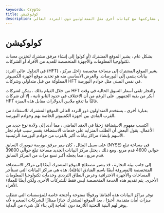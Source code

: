 ```yaml
---
keywords: Crypto
title: كولوكيشن
description: كولوكيشن. مساحة مخصصة في مركز بيانات تابع لأسواق الأوراق المالية يتم مشاركتها مع كيانات أخرى مثل المتداولين ذوي التردد العالي.
---
```


# كولوكيشن
بشكل عام ، يشير الموقع المشترك (أو كولو) إلى إنشاء مرفق مشترك لتخزين معدات تكنولوجيا المعلومات والأجهزة المتخصصة للعديد من الأفراد أو الشركات.

في التداول عالي التردد (HFT) ، يشير الموقع المشترك إلى مساحة مخصصة داخل مركز بيانات ينتمي إلى البورصات. والغرض الأساسي منه هو تحديد موقع أجهزة الكمبيوتر المملوكة من قبل متداولي وشركات HFT في نفس المبنى مثل خوادم البورصة.

من خلال القيام بذلك ، يمكن لشركات HFT والتجار تلقي أسعار السوق الحالية في وقت أبكر من بقية الجمهور. على الرغم من أن الاختلاف في حدود النانو ثانية ، إلا أن شركات HFT غالبًا ما تدفع ملايين الدولارات مقابل هذه الميزة.

بعبارة أخرى ، يستخدم المتداولون ذوو التردد العالي الموقع المشترك للاستفادة من القرب المادي بين أجهزة الكمبيوتر الخاصة بهم وخوادم البورصة.

اكتسب مفهوم الاستضافة زخمًا في العقد الماضي ، مما أدى إلى ولادة نوع جديد من الأعمال. يقول البعض أن الطلب المتزايد على خدمات الاستضافة يفسر سبب قيام تجار الأسهم بإنشاء مراكز بيانات أكبر بالقرب من خوادم البورصة الرئيسية.

على سبيل المثال ، كان مقر مرفق بورصة نيويورك السابق (NYSE) في مساحة تبلغ حوالي 4600 قدم مربع. ومع ذلك ، يحتل مركز البيانات الجديد مساحة تبلغ حوالي 39800 قدم مربع ، مما يجعله أكبر تسع مرات من المركز السابق.

إلى جانب بيئة التجارة ، قد يشير مصطلح الموقع المشترك أيضًا إلى مراكز الاستضافة المتخصصة (المعروفة أيضًا باسم الفنادق الناقلة). هذه هي مراكز البيانات التي تستأجر المساحات والأجهزة الاحترافية وعرض النطاق الترددي وخدمات تكنولوجيا المعلومات الأخرى. يتم تقديم هذه الخدمة المتخصصة ليس فقط للشركات الأخرى ولكن أيضًا للعملاء الأفراد.

توفر مراكز البيانات هذه أقفاصًا ورفوفًا مفتوحة وأجنحة خاصة للمؤسسات التي تتطلب ميزات أمان متقدمة. أخيرًا ، يعد الموقع المشترك خيارًا ممتازًا للشركات الصغيرة لأنه يوفر لهم البنية التحتية اللازمة دون الحاجة إلى بناء كل شيء من البداية.

